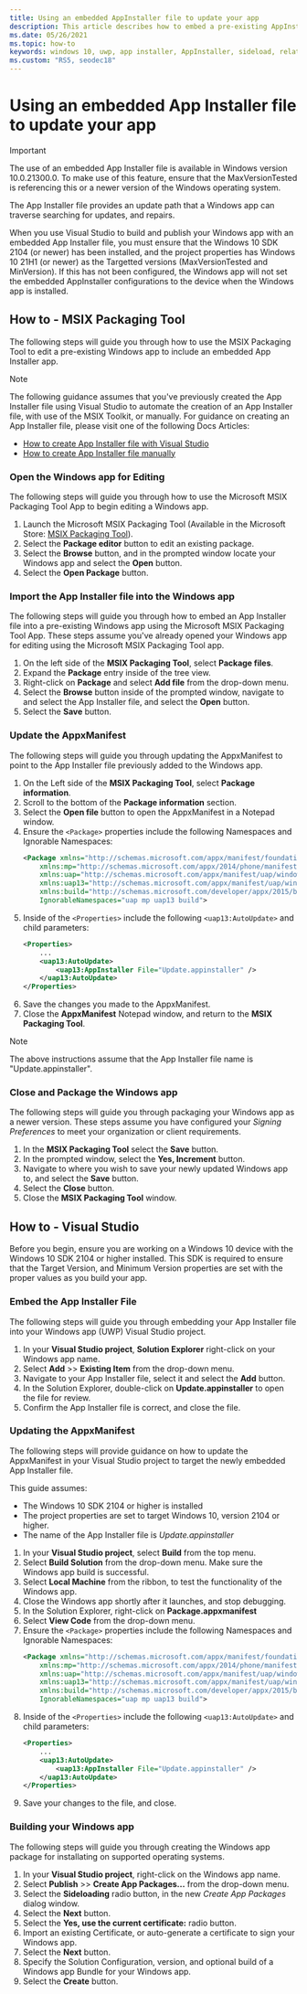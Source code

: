 ```yaml
---
title: Using an embedded AppInstaller file to update your app
description: This article describes how to embed a pre-existing AppInstaller file into your Windows application
ms.date: 05/26/2021
ms.topic: how-to
keywords: windows 10, uwp, app installer, AppInstaller, sideload, related set, optional packages
ms.custom: "RS5, seodec18"
---
```


# Using an embedded App Installer file to update your app
>[!Important]
>The use of an embedded App Installer file is available in Windows version 10.0.21300.0. To make use of this feature, ensure that the MaxVersionTested is referencing this or a newer version of the Windows operating system.

The App Installer file provides an update path that a Windows app can traverse searching for updates, and repairs.

When you use Visual Studio to build and publish your Windows app with an embedded App Installer file, you must ensure that the Windows 10 SDK 2104 (or newer) has been installed, and the project properties has Windows 10 21H1 (or newer) as the Targetted versions (MaxVersionTested and MinVersion). If this has not been configured, the Windows app will not set the embedded AppInstaller configurations to the device when the Windows app is installed.

## How to - MSIX Packaging Tool
The following steps will guide you through how to use the MSIX Packaging Tool to edit a pre-existing Windows app to include an embedded App Installer app. 

>[!Note]
>The following guidance assumes that you've previously created the App Installer file using Visual Studio to automate the creation of an App Installer file, with use of the MSIX Toolkit, or manually. For guidance on creating an App Installer file, please visit one of the following Docs Articles:
>- [How to create App Installer file with Visual Studio](create-appinstallerfile-vs.md)
>- [How to create App Installer file manually](how-to-create-appinstaller-file.md)

### Open the Windows app for Editing
The following steps will guide you through how to use the Microsoft MSIX Packaging Tool App to begin editing a Windows app.

1. Launch the Microsoft MSIX Packaging Tool (Available in the Microsoft Store: [MSIX Packaging Tool](ms-windows-store://pdp/?ProductId=9N5LW3JBCXKF)).
1. Select the **Package editor** button to edit an existing package.
1. Select the **Browse** button, and in the prompted window locate your Windows app and select the **Open** button.
1. Select the **Open Package** button.


### Import the App Installer file into the Windows app
The following steps will guide you through how to embed an App Installer file into a pre-existing Windows app using the Microsoft MSIX Packaging Tool App. These steps assume you've already opened your Windows app for editing using the Microsoft MSIX Packaging Tool app.

1. On the left side of the **MSIX Packaging Tool**, select **Package files**.
1. Expand the **Package** entry inside of the tree view.
1. Right-click on **Package** and select **Add file** from the drop-down menu.
1. Select the **Browse** button inside of the prompted window, navigate to and select the App Installer file, and select the **Open** button.
1. Select the **Save** button.

### Update the AppxManifest
The following steps will guide you through updating the AppxManifest to point to the App Installer file previously added to the Windows app.

1. On the Left side of the **MSIX Packaging Tool**, select **Package information**.
1. Scroll to the bottom of the **Package information** section.
1. Select the **Open file** button to open the AppxManifest in a Notepad window.
1. Ensure the `<Package>` properties include the following Namespaces and Ignorable Namespaces:
    ```xml
    <Package xmlns="http://schemas.microsoft.com/appx/manifest/foundation/windows10"
        xmlns:mp="http://schemas.microsoft.com/appx/2014/phone/manifest"
        xmlns:uap="http://schemas.microsoft.com/appx/manifest/uap/windows10"
        xmlns:uap13="http://schemas.microsoft.com/appx/manifest/uap/windows10/13" 
        xmlns:build="http://schemas.microsoft.com/developer/appx/2015/build"
        IgnorableNamespaces="uap mp uap13 build">
    ```
1. Inside of the `<Properties>` include the following `<uap13:AutoUpdate>` and child parameters:
    ```xml
    <Properties>
        ...
        <uap13:AutoUpdate>
            <uap13:AppInstaller File="Update.appinstaller" />
        </uap13:AutoUpdate>
    </Properties>
    ```
1. Save the changes you made to the AppxManifest.
1. Close the **AppxManifest** Notepad window, and return to the **MSIX Packaging Tool**.

>[!Note]
>The above instructions assume that the App Installer file name is "Update.appinstaller".

### Close and Package the Windows app
The following steps will guide you through packaging your Windows app as a newer version. These steps assume you have configured your *Signing Preferences* to meet your organization or client requirements.

1. In the **MSIX Packaging Tool** select the **Save** button.
1. In the prompted window, select the **Yes, Increment** button.
1. Navigate to where you wish to save your newly updated Windows app to, and select the **Save** button.
1. Select the **Close** button.
1. Close the **MSIX Packaging Tool** window.


## How to - Visual Studio
Before you begin, ensure you are working on a Windows 10 device with the Windows 10 SDK 2104 or higher installed. This SDK is required to ensure that the Target Version, and Minimum Version properties are set with the proper values as you build your app.

### Embed the App Installer File
The following steps will guide you through embedding your App Installer file into your Windows app (UWP) Visual Studio project.

1. In your **Visual Studio project**, **Solution Explorer** right-click on your Windows app name.
1. Select **Add** >> **Existing Item** from the drop-down menu.
1. Navigate to your App Installer file, select it and select the **Add** button.
1. In the Solution Explorer, double-click on **Update.appinstaller** to open the file for review.
1. Confirm the App Installer file is correct, and close the file.

### Updating the AppxManifest
The following steps will provide guidance on how to update the AppxManifest in your Visual Studio project to target the newly embedded App Installer file.

This guide assumes:
- The Windows 10 SDK 2104 or higher is installed
- The project properties are set to target Windows 10, version 2104 or higher.
- The name of the App Installer file is *Update.appinstaller*

1. In your **Visual Studio project**, select **Build** from the top menu.
1. Select **Build Solution** from the drop-down menu. Make sure the Windows app build is successful.
1. Select **Local Machine** from the ribbon, to test the functionality of the Windows app.
1. Close the Windows app shortly after it launches, and stop debugging.
1. In the Solution Explorer, right-click on **Package.appxmanifest** 
1. Select **View Code** from the drop-down menu.
1. Ensure the `<Package>` properties include the following Namespaces and Ignorable Namespaces:
    ```xml
    <Package xmlns="http://schemas.microsoft.com/appx/manifest/foundation/windows10"
        xmlns:mp="http://schemas.microsoft.com/appx/2014/phone/manifest"
        xmlns:uap="http://schemas.microsoft.com/appx/manifest/uap/windows10"
        xmlns:uap13="http://schemas.microsoft.com/appx/manifest/uap/windows10/13" 
        xmlns:build="http://schemas.microsoft.com/developer/appx/2015/build"
        IgnorableNamespaces="uap mp uap13 build">
    ```
1. Inside of the `<Properties>` include the following `<uap13:AutoUpdate>` and child parameters:
    ```xml
    <Properties>
        ...
        <uap13:AutoUpdate>
            <uap13:AppInstaller File="Update.appinstaller" />
        </uap13:AutoUpdate>
    </Properties>
    ```
1. Save your changes to the file, and close.

### Building your Windows app
The following steps will guide you through creating the Windows app package for installating on supported operating systems.

1. In your **Visual Studio project**, right-click on the Windows app name.
1. Select **Publish** >> **Create App Packages...** from the drop-down menu.
1. Select the **Sideloading** radio button, in the new *Create App Packages* dialog window.
1. Select the **Next** button.
1. Select the **Yes, use the current certificate:** radio button.
1. Import an existing Certificate, or auto-generate a certificate to sign your Windows app.
1. Select the **Next** button.
1. Specify the Solution Configuration, version, and optional build of a Windows app Bundle for your Windows app.
1. Select the **Create** button.
